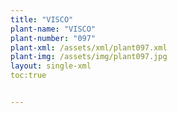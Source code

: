 ```yaml
---
title: "VISCO"
plant-name: "VISCO"
plant-number: "097"
plant-xml: /assets/xml/plant097.xml
plant-img: /assets/img/plant097.jpg
layout: single-xml
toc:true


---
```

